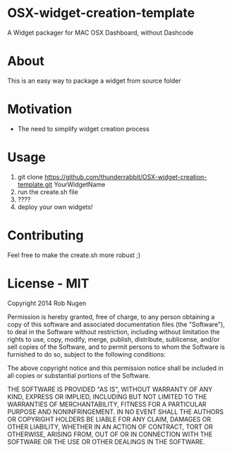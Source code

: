 OSX-widget-creation-template
=======
A Widget packager for MAC OSX Dashboard, without Dashcode

About
======
This is an easy way to package a widget from source folder

Motivation
======

* The need to simplify widget creation process

Usage
======

1.   git clone https://github.com/thunderrabbit/OSX-widget-creation-template.git YourWidgetName
1.   run the create.sh file
1.   ????
1.   deploy your own widgets!

Contributing
======
Feel free to make the create.sh more robust ;)

License - MIT
======
Copyright 2014 Rob Nugen

Permission is hereby granted, free of charge, to any person obtaining
a copy of this software and associated documentation files (the
"Software"), to deal in the Software without restriction, including
without limitation the rights to use, copy, modify, merge, publish,
distribute, sublicense, and/or sell copies of the Software, and to
permit persons to whom the Software is furnished to do so, subject to
the following conditions:

The above copyright notice and this permission notice shall be
included in all copies or substantial portions of the Software.

THE SOFTWARE IS PROVIDED "AS IS", WITHOUT WARRANTY OF ANY KIND,
EXPRESS OR IMPLIED, INCLUDING BUT NOT LIMITED TO THE WARRANTIES OF
MERCHANTABILITY, FITNESS FOR A PARTICULAR PURPOSE AND
NONINFRINGEMENT. IN NO EVENT SHALL THE AUTHORS OR COPYRIGHT HOLDERS BE
LIABLE FOR ANY CLAIM, DAMAGES OR OTHER LIABILITY, WHETHER IN AN ACTION
OF CONTRACT, TORT OR OTHERWISE, ARISING FROM, OUT OF OR IN CONNECTION
WITH THE SOFTWARE OR THE USE OR OTHER DEALINGS IN THE SOFTWARE.  
